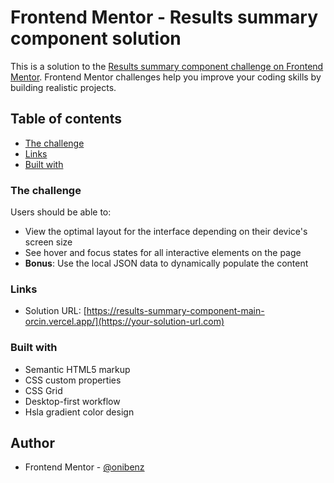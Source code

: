 # Frontend Mentor - Results summary component solution

This is a solution to the [Results summary component challenge on Frontend Mentor](https://www.frontendmentor.io/challenges/results-summary-component-CE_K6s0maV). Frontend Mentor challenges help you improve your coding skills by building realistic projects. 

## Table of contents

- [The challenge](#the-challenge)
- [Links](#links)
- [Built with](#built-with)

### The challenge

Users should be able to:

- View the optimal layout for the interface depending on their device's screen size
- See hover and focus states for all interactive elements on the page
- **Bonus**: Use the local JSON data to dynamically populate the content



### Links

- Solution URL: [https://results-summary-component-main-orcin.vercel.app/](https://your-solution-url.com)


### Built with

- Semantic HTML5 markup
- CSS custom properties
- CSS Grid
- Desktop-first workflow
- Hsla gradient color design

## Author

- Frontend Mentor - [@onibenz](https://www.frontendmentor.io/profile/yourusername)

